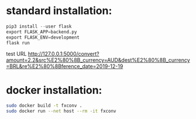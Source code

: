 # standard installation:
```python
pip3 install --user flask
export FLASK_APP=backend.py
export FLASK_ENV=development
flask run
```
test URL http://127.0.0.1:5000/convert?amount=2.2&src%E2%80%8B_currency=AUD&dest%E2%80%8B_currency=BRL&re%E2%80%8Bference_date=2019-12-19


# docker installation:
```bash
sudo docker build -t fxconv .
sudo docker run --net host --rm -it fxconv
```
